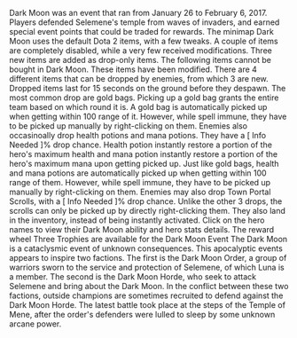 Dark Moon was an event that ran from January 26 to February 6, 2017. Players defended Selemene's temple from waves of invaders, and earned special event points that could be traded for rewards.
The minimap
Dark Moon uses the default Dota 2 items, with a few tweaks. A couple of items are completely disabled, while a very few received modifications. Three new items are added as drop-only items.
The following items cannot be bought in Dark Moon.
These items have been modified.
There are 4 different items that can be dropped by enemies, from which 3 are new. Dropped items last for 15 seconds on the ground before they despawn.
The most common drop are gold bags. Picking up a gold bag grants the entire team based on which round it is. A gold bag is automatically picked up when getting within 100 range of it. However, while spell immune, they have to be picked up manually by right-clicking on them.
Enemies also occasinoally drop health potions and mana potions. They have a [ Info Needed ]% drop chance. Health potion instantly restore a portion of the hero's maximum health and mana potion instantly restore a portion of the hero's maximum mana upon getting picked up. Just like gold bags, health and mana potions are automatically picked up when getting within 100 range of them. However, while spell immune, they have to be picked up manually by right-clicking on them.
Enemies may also drop  Town Portal Scrolls, with a [ Info Needed ]% drop chance. Unlike the other 3 drops, the scrolls can only be picked up by directly right-clicking them. They also land in the inventory, instead of being instantly activated.
Click on the hero names to view their Dark Moon ability and hero stats details.
The reward wheel
Three Trophies are available for the Dark Moon Event
The Dark Moon is a cataclysmic event of unknown consequences. This apocalyptic events appears to inspire two factions. The first is the Dark Moon Order, a group of warriors sworn to the service and protection of Selemene, of which  Luna is a member. The second is the Dark Moon Horde, who seek to attack Selemene and bring about the Dark Moon. In the conflict between these two factions, outside champions are sometimes recruited to defend against the Dark Moon Horde. The latest battle took place at the steps of the Temple of Mene, after the order's defenders were lulled to sleep by some unknown arcane power.

